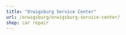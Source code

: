 ```yaml
---
title: "Orwigsburg Service Center"
url: /orwigsburg/orwigsburg-service-center/
shop: car repair
---
```

